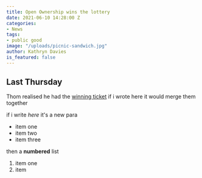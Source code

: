 ```yaml
---
title: Open Ownership wins the lottery
date: 2021-06-10 14:28:00 Z
categories:
- News
tags:
- public good
image: "/uploads/picnic-sandwich.jpg"
author: Kathryn Davies
is_featured: false
---
```


## Last Thursday

Thom realised he had the [winning ticket](http://charity.org)
if i wrote here it would merge them together

if i write *here* it's a new para

* item one
* item two
* item three

then a **numbered** list

1. item one
2. item


